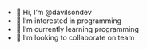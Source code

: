 - 👋 Hi, I’m @davilsondev
- 👀 I’m interested in programming
- 🌱 I’m currently learning programming
- 💞️ I’m looking to collaborate on team

<!---
davilsondev/davilsondev is a ✨ special ✨ repository because its `README.md` (this file) appears on your GitHub profile.
You can click the Preview link to take a look at your changes.
--->
